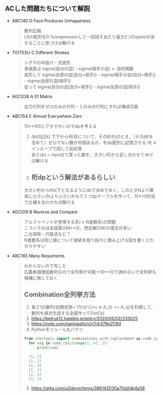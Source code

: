 ## ACした問題たちについて解説

* ABC140 D Face Produces Unhappiness
    > 数列圧縮 <br>
    > LRの配列を0-1compressionして一回回すあたり最大2つDisjointが消せることに気づけば解ける

* TOITESU C Different Strokes
    > シグマの中抜け・式変形 <br>
    > 幸福度は sigma(自分の皿) - sigma(相手の皿) <- 目的関数 <br>
    > 変形して sigma(全部の皿[自分+相手]) - sigma(相手の皿[自分+相手]) - sigma(全部の皿[相手]) <br>
    > 従って sigma(自分の皿[自分+相手]) - sigma(全部の皿[相手])

* AGC038 A 01 Matrix
    > 出力行列をゼロのみの行列・１のみの行列にすれば構成可能　<br>

* ABC154 E Almost Everywhere Zero
    > 10**100とアホでかいのでdpを考える <br>
    > 1.    dp[i][j][k] で下からi桁目について，その桁がjのとき，（そのj桁を含めて）ゼロでない数が何個あるか，をdp配列に記憶させる iをメインループで回して前処理 <br>
    > あとはs = input()で貰った数を，大きい桁から足し合わせてゆけば解ける <br>
    > 2.   ## 桁dpという解法があるらしい <br>
    > 大きい桁からN以下となるようにdpで決めてゆく，このときNより確実に小さい/Nより小さいかもで２つdpテーブルを作って，10**0桁目で辻褄を合わせれば解ける <br>

* AGC019 B Reverse and Compare
    > アルファベットが登場する系(-> N進数系)の問題 <br>
    > こういうのは全探索O(N**2)，想定解O(N)の場合が多い <br>
    > 二分探索・尺取法など？<br>
    > N進数系は同じ値について接続を取り段々に積み上げる図を書くとわかりやすい <br>

* ABC165 Many Requiments
    > わからないので写した <br>
    > 広義単調増加数列なので全列挙が可能->10**10で諦めないで全列挙も候補に残しておく <br>
    > ## Combination全列挙方法
    > 1. 長さ1の数列(初期状態= {1})からi\>j => A_{i} \>= A_{j}を利用して，数列を順次生成する全部作ってO(nCk) <br>
    > 1. https://betrue12.hateblo.jp/entry/2020/05/02/233025
    > 1. https://note.com/nanigashi/n/n7cb379e2f3fd
    > 2. Pythonモジュール丸パクリ
    > ```python
    > from itertools import combinations_with_replacement as comb_rplc
    >   for seq in comb_rplc(range(1, 4), 2):
    >       print(seq)
    >
    >   (1, 1)
    >   (1, 2)
    >   (1, 3)
    >   (2, 2)
    >   (2, 3)
    >   (3, 3)
    > ```
    > 2. https://qiita.com/u2dayo/items/386142030a70d2db4e58